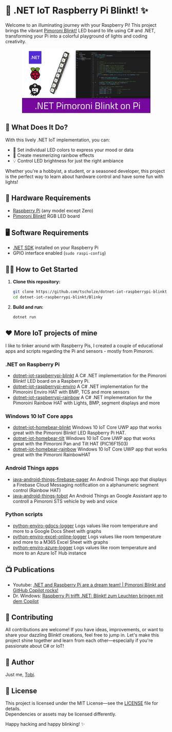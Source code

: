# 🌈 .NET IoT Raspberry Pi Blinkt! ✨

Welcome to an illuminating journey with your Raspberry Pi! This project brings the vibrant [Pimoroni Blinkt!](https://shop.pimoroni.com/products/blinkt) LED board to life using C# and .NET, transforming your Pi into a colorful playground of lights and coding creativity.

<center>
   <img src="_docs/image.png" height="200" alt="Image of the project" />
</center>

## 🚀 What Does It Do?

With this lively .NET IoT implementation, you can:

- 🎨 Set individual LED colors to express your mood or data
- 🌈 Create mesmerizing rainbow effects
- 💡 Control LED brightness for just the right ambiance

Whether you're a hobbyist, a student, or a seasoned developer, this project is the perfect way to learn about hardware control and have some fun with lights!

## 🔌 Hardware Requirements

- [Raspberry Pi](https://www.raspberrypi.org/) (any model except Zero)
- [Pimoroni Blinkt!](https://shop.pimoroni.com/products/blinkt) RGB LED board

## 🖥️ Software Requirements

- [.NET SDK](https://learn.microsoft.com/en-us/dotnet/iot/deployment) installed on your Raspberry Pi
- GPIO interface enabled (`sudo raspi-config`)

## 🏃‍♂️ How to Get Started

1. **Clone this repository:**

   ```bash
   git clone https://github.com/tscholze/dotnet-iot-raspberrypi-blinkt.git
   cd dotnet-iot-raspberrypi-blinkt/Blinky
   ```

2. **Build and run:**

   ```bash
   dotnet run
   ```

## ❤️ More IoT projects of mine
I like to tinker around with Raspberry Pis, I created a couple of educational apps and scripts regarding the Pi and sensors - mostly from Pimoroni.

### .NET on Raspberry Pi 
- [dotnet-iot-raspberrypi-blinkt](https://github.com/tscholze/dotnet-iot-raspberrypi-blinkt) A C# .NET implementation for the Pimoroni Blinkt! LED board on a Raspberry Pi.
- [dotnet-iot-raspberrypi-enviro](https://github.com/tscholze/dotnet-iot-raspberrypi-enviro) A C# .NET implementation for the Pimoroini Enviro HAT with BMP, TCS and more sensors
- [dotnet-iot-raspberrypi-rainbow](https://github.com/tscholze/dotnet-iot-raspberrypi-rainbow) A C# .NET implementation for the Pimoroini Rainbow HAT with Lights, BMP, segment displays and more

### Windows 10 IoT Core apps
- [dotnet-iot-homebear-blinkt](https://github.com/tscholze/dotnet-iot-homebear-blinkt) Windows 10 IoT Core UWP app that works great with the Pimoroni Blinkt! LED Raspberry Pi HAT.
- [dotnet-iot-homebear-tilt](https://github.com/tscholze/dotnet-iot-homebear-tilt) Windows 10 IoT Core UWP app that works great with the Pimoroni Pan and Tilt HAT (PIC16F1503)
- [dotnet-iot-homebear-rainbow](https://github.com/tscholze/dotnet-iot-homebear-rainbow) Windows 10 IoT Core UWP app that works great with the Pimoroni RainbowHAT

### Android Things apps
- [java-android-things-firebase-pager](https://github.com/tscholze/java-android-things-firebase-pager) An Android Things app that displays a Firebase Cloud Messaging notification on a alphanumeric segment control (Rainbow HAT)
- [java-android-things-tobot](https://github.com/tscholze/java-android-things-tobot) An Android Things an Google Assistant app to controll a Pimoroni STS vehicle by web and voice

### Python scripts
- [python-enviro-gdocs-logger](https://github.com/tscholze/python-enviro-gdocs-logger) Logs values like room temperature and more to a Google Docs Sheet with graphs
- [python-enviro-excel-online-logger](https://github.com/tscholze/python-enviro-excel-online-logger) Logs values like room temperature and more to a M365 Excel Sheet with graphs
- [python-enviro-azure-logger](https://github.com/tscholze/python-enviro-azure-logger) Logs values like room temperature and more to an Azure IoT Hub instance

## 📺 Publications

- Youtube: [.NET and Raspberry Pi are a dream team! | Pimoroni Blinkt and GitHub Copilot rocks!](https://youtu.be/btXxbK0Rkfk)
- Dr. Windows: [Raspberry Pi trifft .NET: Blinkt! zum Leuchten bringen mit dem Copilot](https://www.drwindows.de/news/raspberry-pi-trifft-net-blinkt-zum-leuchten-bringen-mit-dem-copilot)

## 🤝 Contributing

All contributions are welcome! If you have ideas, improvements, or want to share your dazzling Blinkt! creations, feel free to jump in. Let's make this project shine together and learn from each other—especially if you're passionate about C# or IoT!

## 👤 Author

Just me, [Tobi](https://tscholze.github.io).

## 📄 License

This project is licensed under the MIT License—see the [LICENSE](LICENSE) file for details.  
Dependencies or assets may be licensed differently.

Happy hacking and happy blinking! ✨
